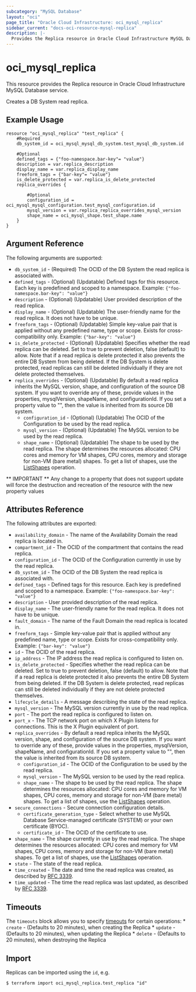 ```yaml
---
subcategory: "MySQL Database"
layout: "oci"
page_title: "Oracle Cloud Infrastructure: oci_mysql_replica"
sidebar_current: "docs-oci-resource-mysql-replica"
description: |-
  Provides the Replica resource in Oracle Cloud Infrastructure MySQL Database service
---
```


# oci_mysql_replica
This resource provides the Replica resource in Oracle Cloud Infrastructure MySQL Database service.

Creates a DB System read replica.

## Example Usage

```hcl
resource "oci_mysql_replica" "test_replica" {
	#Required
	db_system_id = oci_mysql_mysql_db_system.test_mysql_db_system.id

	#Optional
	defined_tags = {"foo-namespace.bar-key"= "value"}
	description = var.replica_description
	display_name = var.replica_display_name
	freeform_tags = {"bar-key"= "value"}
	is_delete_protected = var.replica_is_delete_protected
	replica_overrides {

		#Optional
		configuration_id = oci_mysql_mysql_configuration.test_mysql_configuration.id
		mysql_version = var.replica_replica_overrides_mysql_version
		shape_name = oci_mysql_shape.test_shape.name
	}
}
```

## Argument Reference

The following arguments are supported:

* `db_system_id` - (Required) The OCID of the DB System the read replica is associated with.
* `defined_tags` - (Optional) (Updatable) Defined tags for this resource. Each key is predefined and scoped to a namespace. Example: `{"foo-namespace.bar-key": "value"}` 
* `description` - (Optional) (Updatable) User provided description of the read replica.
* `display_name` - (Optional) (Updatable) The user-friendly name for the read replica. It does not have to be unique.
* `freeform_tags` - (Optional) (Updatable) Simple key-value pair that is applied without any predefined name, type or scope. Exists for cross-compatibility only. Example: `{"bar-key": "value"}` 
* `is_delete_protected` - (Optional) (Updatable) Specifies whether the read replica can be deleted. Set to true to prevent deletion, false (default) to allow. Note that if a read replica is delete protected it also prevents the entire DB System from being deleted. If the DB System is delete protected, read replicas can still be deleted individually if they are not delete  protected themselves. 
* `replica_overrides` - (Optional) (Updatable) By default a read replica inherits the MySQL version, shape, and configuration of the source DB system.  If you want to override any of these, provide values in the properties, mysqlVersion, shapeName,  and configurationId. If you set a property value to "", then the value is inherited from its  source DB system. 
	* `configuration_id` - (Optional) (Updatable) The OCID of the Configuration to be used by the read replica.
	* `mysql_version` - (Optional) (Updatable) The MySQL version to be used by the read replica.
	* `shape_name` - (Optional) (Updatable) The shape to be used by the read replica. The shape determines the resources allocated:  CPU cores and memory for VM shapes, CPU cores, memory and storage for non-VM (bare metal) shapes.  To get a list of shapes, use the [ListShapes](https://docs.cloud.oracle.com/iaas/api/#/en/mysql/20190415/ShapeSummary/ListShapes) operation. 


** IMPORTANT **
Any change to a property that does not support update will force the destruction and recreation of the resource with the new property values

## Attributes Reference

The following attributes are exported:

* `availability_domain` - The name of the Availability Domain the read replica is located in.
* `compartment_id` - The OCID of the compartment that contains the read replica.
* `configuration_id` - The OCID of the Configuration currently in use by the read replica.
* `db_system_id` - The OCID of the DB System the read replica is associated with.
* `defined_tags` - Defined tags for this resource. Each key is predefined and scoped to a namespace. Example: `{"foo-namespace.bar-key": "value"}` 
* `description` - User provided description of the read replica.
* `display_name` - The user-friendly name for the read replica. It does not have to be unique.
* `fault_domain` - The name of the Fault Domain the read replica is located in.
* `freeform_tags` - Simple key-value pair that is applied without any predefined name, type or scope. Exists for cross-compatibility only. Example: `{"bar-key": "value"}` 
* `id` - The OCID of the read replica.
* `ip_address` - The IP address the read replica is configured to listen on. 
* `is_delete_protected` - Specifies whether the read replica can be deleted. Set to true to prevent deletion, false (default) to allow. Note that if a read replica is delete protected it also prevents the entire DB System from being deleted. If the DB System is delete protected, read replicas can still be deleted individually if they are not delete  protected themselves. 
* `lifecycle_details` - A message describing the state of the read replica.
* `mysql_version` - The MySQL version currently in use by the read replica.
* `port` - The port the read replica is configured to listen on.
* `port_x` - The TCP network port on which X Plugin listens for connections. This is the X Plugin equivalent of port. 
* `replica_overrides` - By default a read replica inherits the MySQL version, shape, and configuration of the source DB system.  If you want to override any of these, provide values in the properties, mysqlVersion, shapeName,  and configurationId. If you set a property value to "", then the value is inherited from its  source DB system. 
	* `configuration_id` - The OCID of the Configuration to be used by the read replica.
	* `mysql_version` - The MySQL version to be used by the read replica.
	* `shape_name` - The shape to be used by the read replica. The shape determines the resources allocated:  CPU cores and memory for VM shapes, CPU cores, memory and storage for non-VM (bare metal) shapes.  To get a list of shapes, use the [ListShapes](https://docs.cloud.oracle.com/iaas/api/#/en/mysql/20190415/ShapeSummary/ListShapes) operation. 
* `secure_connections` - Secure connection configuration details. 
	* `certificate_generation_type` - Select whether to use MySQL Database Service-managed certificate (SYSTEM) or your own certificate (BYOC). 
	* `certificate_id` - The OCID of the certificate to use.
* `shape_name` - The shape currently in use by the read replica. The shape determines the resources allocated:  CPU cores and memory for VM shapes, CPU cores, memory and storage for non-VM (bare metal) shapes.  To get a list of shapes, use the [ListShapes](https://docs.cloud.oracle.com/iaas/api/#/en/mysql/20190415/ShapeSummary/ListShapes) operation. 
* `state` - The state of the read replica.
* `time_created` - The date and time the read replica was created, as described by [RFC 3339](https://tools.ietf.org/rfc/rfc3339). 
* `time_updated` - The time the read replica was last updated, as described by [RFC 3339](https://tools.ietf.org/rfc/rfc3339). 

## Timeouts

The `timeouts` block allows you to specify [timeouts](https://registry.terraform.io/providers/oracle/oci/latest/docs/guides/changing_timeouts) for certain operations:
	* `create` - (Defaults to 20 minutes), when creating the Replica
	* `update` - (Defaults to 20 minutes), when updating the Replica
	* `delete` - (Defaults to 20 minutes), when destroying the Replica


## Import

Replicas can be imported using the `id`, e.g.

```
$ terraform import oci_mysql_replica.test_replica "id"
```

